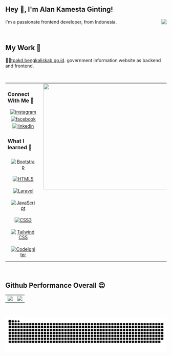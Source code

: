 ## Hey 👋, I'm Alan Kamesta Ginting!

<div align="right">
<img src="https://komarev.com/ghpvc/?username=Alana1252&&style=flat-square" align="right" />
</div>

I'm a passionate frontend developer, from Indonesia.

<br/>

## My Work 🤝

🧑‍💻[tpakd.bengkaliskab.go.id](https://tpakd.bengkaliskab.go.id/). government information website as backend and frontend.

<br/>

<table><tr><td valign="top" width="50%">

### Connect With Me 🔗

<div align="center">
<a href="https://instagram.com/https://www.instagram.com/alannkg/" target="_blank">
<img src=https://img.shields.io/badge/instagram-%23000000.svg?&style=for-the-badge&logo=instagram&logoColor=white alt=instagram style="margin-bottom: 5px;" />
</a>
<a href="https://www.facebook.com/https://www.facebook.com/alankamesta/" target="_blank">
<img src=https://img.shields.io/badge/facebook-%232E87FB.svg?&style=for-the-badge&logo=facebook&logoColor=white alt=facebook style="margin-bottom: 5px;" />
</a>
<a href="https://linkedin.com/in/https://www.linkedin.com/in/alankamestaginting/" target="_blank">
<img src=https://img.shields.io/badge/linkedin-%231E77B5.svg?&style=for-the-badge&logo=linkedin&logoColor=white alt=linkedin style="margin-bottom: 5px;" />
</a>  
</div>

### What I learned 📘

<div align="center">  
<a href="https://getbootstrap.com/docs/3.4/javascript/" target="_blank"><img style="margin: 10px" src="https://profilinator.rishav.dev/skills-assets/bootstrap-plain.svg" alt="Bootstrap" height="50" /></a>  
<a href="https://en.wikipedia.org/wiki/HTML5" target="_blank"><img style="margin: 10px" src="https://profilinator.rishav.dev/skills-assets/html5-original-wordmark.svg" alt="HTML5" height="50" /></a>  
<a href="https://laravel.com/" target="_blank"><img style="margin: 10px" src="https://profilinator.rishav.dev/skills-assets/laravel-plain-wordmark.svg" alt="Laravel" height="50" /></a>  
<a href="https://www.javascript.com/" target="_blank"><img style="margin: 10px" src="https://profilinator.rishav.dev/skills-assets/javascript-original.svg" alt="JavaScript" height="50" /></a>  
<a href="https://www.w3schools.com/css/" target="_blank"><img style="margin: 10px" src="https://profilinator.rishav.dev/skills-assets/css3-original-wordmark.svg" alt="CSS3" height="50" /></a>  
<a href="https://www.tailwindcss.com/" target="_blank"><img style="margin: 10px" src="https://profilinator.rishav.dev/skills-assets/tailwindcss.svg" alt="Tailwind CSS" height="50" /></a>  
<a href="https://codeigniter.com/" target="_blank"><img style="margin: 10px" src="https://profilinator.rishav.dev/skills-assets/codeigniter.svg" alt="CodeIgniter" height="50" /></a>  
</div>

</td><td valign="top" width="50%">

<img src="https://i.pinimg.com/originals/af/e6/55/afe65557a50f1f634fed4a23bc411ea8.gif" align="left" height="330" width="420" />

</td></tr></table>

<br/>

## Github Performance Overall 😍

<table><tr><td valign="top" width="50%">

<img src="https://github-readme-stats.vercel.app/api/top-langs/?username=Alana1252&hide_border=true&layout=compact" align="left" />

</td><td valign="top" width="50%">

<img src="https://github-readme-stats.vercel.app/api?username=Alana1252&show_icons=true&count_private=true&hide_border=true" align="left" />

</td></tr></table>
<br />

![Snake animation](https://github.com/Alana1252/Alana1252/blob/output/snake.svg)

##

